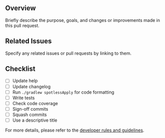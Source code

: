 ## Overview
Briefly describe the purpose, goals, and changes or improvements made in this pull request.

## Related Issues
Specify any related issues or pull requests by linking to them.

## Checklist
- [ ] Update help
- [ ] Update changelog
- [ ] Run `./gradlew spotlessApply` for code formatting
- [ ] Write tests
- [ ] Check code coverage
- [ ] Sign-off commits
- [ ] Squash commits
- [ ] Use a descriptive title

For more details, please refer to the [developer rules and guidelines](https://www.zaproxy.org/docs/developer/dev-rules-and-guidelines/).
